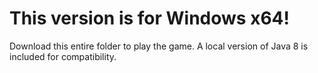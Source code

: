 # This version is for Windows x64!
Download this entire folder to play the game. A local version of Java 8 is included for compatibility.
